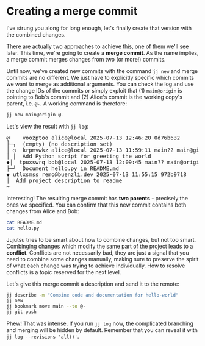 # Creating a merge commit

I've strung you along for long enough, let's finally create that version with the combined changes.

There are actually two approaches to achieve this, one of them we'll see later.
This time, we're going to create a **merge commit**.
As the name implies, a merge commit merges changes from two (or more!) commits.

Until now, we've created new commits with the command `jj new` and merge commits are no different.
We just have to explicitly specific which commits we want to merge as additional arguments.
You can check the log and use the change IDs of the commits or simply exploit that (1) `main@origin` is pointing to Bob's commit and (2) Alice's commit is the working copy's parent, i.e. `@-`.
A working command is therefore:

```sh
jj new main@origin @-
```

Let's view the result with `jj log`:

<!-- generated by aha script -->
<pre class="aha">
<span class="bold "></span><span class="bold green ">@</span>    <span class="bold "></span><span class="bold highlighted purple ">v</span><span class="bold highlighted dimgray ">oozptoo</span><span class="bold "> </span><span class="bold yellow ">alice@local</span><span class="bold "> </span><span class="bold highlighted cyan ">2025-07-13 12:46:20</span><span class="bold "> </span><span class="bold highlighted blue ">0</span><span class="bold highlighted dimgray ">d76b632</span><span class="bold "></span>
├─╮  <span class="bold "></span><span class="bold highlighted green ">(empty)</span><span class="bold "> </span><span class="bold highlighted green ">(no description set)</span><span class="bold "></span>
│ ○  <span class="bold "></span><span class="bold purple ">k</span><span class="highlighted dimgray ">rpmvwkz</span> <span class="yellow ">alice@local</span> <span class="cyan ">2025-07-13 11:59:11</span> <span class="purple ">main?? main@git</span> <span class="bold "></span><span class="bold blue ">f</span><span class="highlighted dimgray ">13dc4df</span>
│ │  Add Python script for greeting the world
<span class="bold "></span><span class="bold highlighted cyan ">◆</span>│  <span class="bold "></span><span class="bold purple ">t</span><span class="highlighted dimgray ">puxswrq</span> <span class="yellow ">bob@local</span> <span class="cyan ">2025-07-13 12:09:45</span> <span class="purple ">main?? main@origin</span> <span class="green ">git_head()</span> <span class="bold "></span><span class="bold blue ">e</span><span class="highlighted dimgray ">64c9ef0</span>
├─╯  Document hello.py in README.md
<span class="bold "></span><span class="bold highlighted cyan ">◆</span> <span class="bold "></span><span class="bold purple ">u</span><span class="highlighted dimgray ">tlxsmss</span> <span class="yellow ">remo@buenzli.dev</span> <span class="cyan ">2025-07-13 11:55:15</span> <span class="bold "></span><span class="bold blue ">9</span><span class="highlighted dimgray ">72b9718</span>
│  Add project description to readme
~
</pre>

Interesting!
The resulting merge commit has **two parents** - precisely the ones we specified.
You can confirm that this new commit contains both changes from Alice and Bob:

```sh
cat README.md
cat hello.py
```

Jujutsu tries to be smart about how to combine changes, but not too smart.
Combinging changes which modify the same part of the project leads to a **conflict**.
Conflicts are not necessarily bad, they are just a signal that you need to combine some changes manually, making sure to preserve the spirit of what each change was trying to achieve individually.
How to resolve conflicts is a topic reserved for the next level.

Let's give this merge commit a description and send it to the remote:

```sh
jj describe -m "Combine code and documentation for hello-world"
jj new
jj bookmark move main --to @-
jj git push
```

Phew!
That was intense.
If you run `jj log` now, the complicated branching and merging will be hidden by default.
Remember that you can reveal it with `jj log --revisions 'all()'`.
